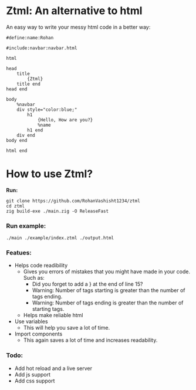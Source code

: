 # Ztml: An alternative to html

An easy way to write your messy html code in a better way:

```ztml
#define:name:Rohan

#include:navbar:navbar.html

html

head
    title
        {Ztml}
    title end
head end

body
    %navbar
    div style="color:blue;"
        h1
            {Hello, How are you?}
            %name
        h1 end
    div end
body end

html end
```

# How to use Ztml?
**Run:**
```shell
git clone https://github.com/RohanVashisht1234/ztml
cd ztml
zig build-exe ./main.zig -O ReleaseFast  
```
### Run example:

```shell
./main ./example/index.ztml ./output.html
```

### Featues:

- Helps code readibility
    - Gives you errors of mistakes that you might have made in your code. Such as:
      - Did you forget to add a } at the end of line 15?
      - Warning: Number of tags starting is greater than the number of tags ending.
      - Warning: Number of tags ending is greater than the number of starting tags.
    - Helps make reliable html
- Use variables
    - This will help you save a lot of time.
- Import components
    - This again saves a lot of time and increases readability.


### Todo:
- Add hot reload and a live server
- Add js support
- Add css support
